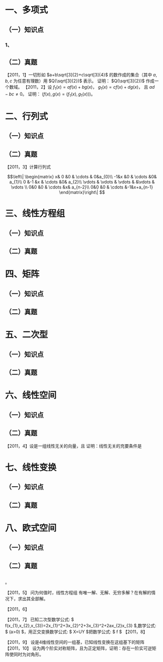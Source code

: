 # 一、多项式
## （一）知识点
### 1、
## （二）真题
【2011，1】一切形如
$a+b\sqrt[3]{2}+c\sqrt[3]{4}$
的数作成的集合（其中
$a,b,c$
为任意有理数）用
$Q(\sqrt[3]{2})$
表示。
证明： 
$Q(\sqrt[3]{2})$
作成一个数域。
【2011，2】设
$f_{1}(x)=af(x)+bg(x)$，
$g_{1}(x)=cf(x)+dg(x)$，
且
$ad-bc\neq0$。
证明：
$(f(x),g(x)=(f_{1}(x),g_{1}(x)))$。
 

# 二、行列式
## （一）知识点
## （二）真题
【2011，3】计算行列式

$$\left\| \begin{matrix}
  x& 0 &0  &  \cdots &  0&a_{0}\\
  -1&x  &0  &  \cdots &0&  a_{1}\\
0  &-1  &x  &  \cdots &0&  a_{2}\\
\vdots & \vdots & \vdots & &\vdots & \vdots  \\
 0&0  &0  & \cdots &x& a_{n-2}\\
  0&0  &0  & \cdots &-1&x+a_{n-1}
\end{matrix}\right\| $$


# 三、线性方程组
## （一）知识点
## （二）真题

# 四、矩阵
## （一）知识点
## （二）真题

# 五、二次型
## （一）知识点
## （二）真题

# 六、线性空间
## （一）知识点
## （二）真题
【2011，4】设是一组线性无关的向量，且
证明：线性无关的充要条件是

# 七、线性变换
## （一）知识点
## （二）真题

# 八、欧式空间
## （一）知识点
## （二）真题

 
 
 

##
。

【2011，5】
问为何值时，线性方程组
有唯一解、无解、无穷多解？在有解的情况下，求出其全部解。

【2011，6】

【2011，7】
已知二次型数学公式: $ f(x_{1},x_{2},x_{3})=2x_{1}^2+3x_{2}^2+3x_{3}^2+2ax_{2}x_{3} $,数学公式: $ (a>0) $，用正交变换数学公式: $ X=UY $把数学公式: $ f $
【2011，8】

【2011，9】
设是4维线性空间的一组基，已知线性变换在这组基下的矩阵
【2011，10】
设为两个阶实对称矩阵，且为正定矩阵，证明：存在一阶实可逆矩阵使同时为对角形。
